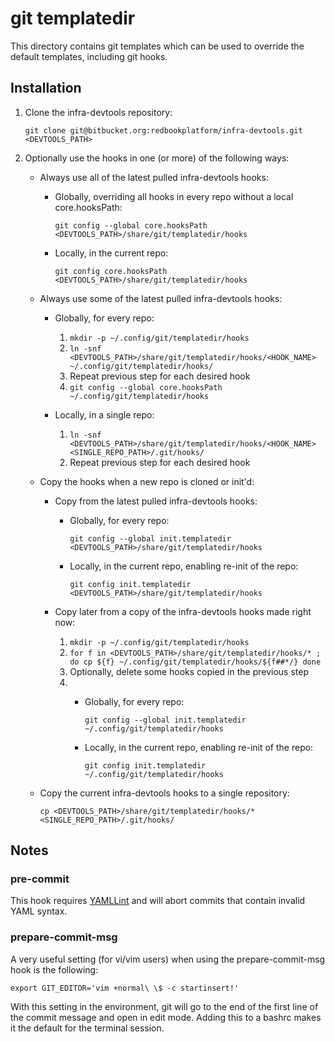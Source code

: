 # git templatedir

This directory contains git templates which can be used to override
the default templates, including git hooks.

## Installation

1. Clone the infra-devtools repository:

    `git clone git@bitbucket.org:redbookplatform/infra-devtools.git <DEVTOOLS_PATH>`

2. Optionally use the hooks in one (or more) of the following ways:

    * Always use all of the latest pulled infra-devtools hooks:

        * Globally, overriding all hooks in every repo without a local core.hooksPath:

            `git config --global core.hooksPath <DEVTOOLS_PATH>/share/git/templatedir/hooks`

        * Locally, in the current repo:

            `git config core.hooksPath <DEVTOOLS_PATH>/share/git/templatedir/hooks`

    * Always use some of the latest pulled infra-devtools hooks:

        * Globally, for every repo:

            1. `mkdir -p ~/.config/git/templatedir/hooks`
            2. `ln -snf <DEVTOOLS_PATH>/share/git/templatedir/hooks/<HOOK_NAME> ~/.config/git/templatedir/hooks/`
            3. Repeat previous step for each desired hook
            4. `git config --global core.hooksPath ~/.config/git/templatedir/hooks`

        * Locally, in a single repo:

            1. `ln -snf <DEVTOOLS_PATH>/share/git/templatedir/hooks/<HOOK_NAME> <SINGLE_REPO_PATH>/.git/hooks/`
            2. Repeat previous step for each desired hook

    * Copy the hooks when a new repo is cloned or init'd:

        * Copy from the latest pulled infra-devtools hooks:

            * Globally, for every repo:

                `git config --global init.templatedir <DEVTOOLS_PATH>/share/git/templatedir/hooks`

            * Locally, in the current repo, enabling re-init of the repo:

                `git config init.templatedir <DEVTOOLS_PATH>/share/git/templatedir/hooks`

        * Copy later from a copy of the infra-devtools hooks made right now:

            1. `mkdir -p ~/.config/git/templatedir/hooks`
            2. `for f in <DEVTOOLS_PATH>/share/git/templatedir/hooks/* ; do
                 cp ${f} ~/.config/git/templatedir/hooks/${f##*/}
                done`
            3. Optionally, delete some hooks copied in the previous step
            4. * Globally, for every repo:

                    `git config --global init.templatedir ~/.config/git/templatedir/hooks`

                * Locally, in the current repo, enabling re-init of the repo:

                    `git config init.templatedir ~/.config/git/templatedir/hooks`

    * Copy the current infra-devtools hooks to a single repository:

        `cp <DEVTOOLS_PATH>/share/git/templatedir/hooks/* <SINGLE_REPO_PATH>/.git/hooks/`


## Notes

### pre-commit

This hook requires [YAMLLint](https://yamllint.readthedocs.io/) and will
abort commits that contain invalid YAML syntax.

### prepare-commit-msg

A very useful setting (for vi/vim users) when using the prepare-commit-msg
hook is the following:

`export GIT_EDITOR='vim +normal\ \$ -c startinsert!'`

With this setting in the environment, git will go to the end of the first
line of the commit message and open in edit mode.  Adding this to a
bashrc makes it the default for the terminal session.
